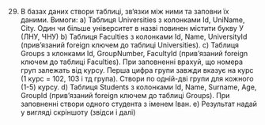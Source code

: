 29. В базах даних створи таблиці, зв‘язки між ними та заповни їх даними. Вимоги:
    a) Таблиця Universities з колонками Id, UniName, City. Один чи більше університет в назві повинен містити букву У (ЛНУ, ЧНУ)
    b) Таблиця Faculties з колонками Id, Name, UniversityId (прив’язаний foreign ключем до таблиці Universities).
    c) Таблиця Groups з клонками Id, GroupNumber, FacultyId (прив’язаний foreign ключем до таблиці Faculties). При заповненні врахуй, що номера груп залежать від курсу. Перша цифра групи завжди вказує на курс (1 курс = 102, 103 і тд група). Створи по одній-дві групи для кожного (1-5) курсу.
    d) Таблиця Students з колонками Id, Name, Surname, Age, GroupId (прив’язаний foreign ключем до таблиці Groups). При заповненні створи одного студента з іменем Іван.
    e) Результат надай у вигляді скріншоту (звідси і далі)
